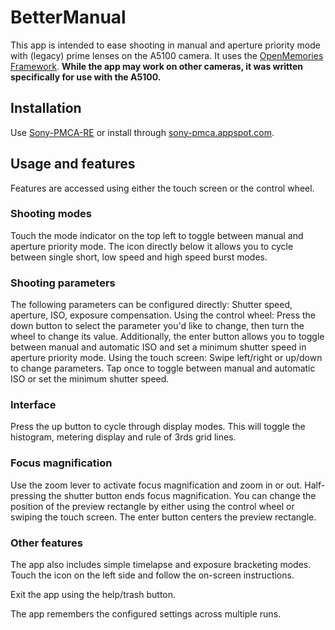 # BetterManual

This app is intended to ease shooting in manual and aperture priority mode with (legacy) prime lenses on the A5100 camera. It uses the [OpenMemories Framework](https://github.com/ma1co/OpenMemories-Framework).
**While the app may work on other cameras, it was written specifically for use with the A5100.**

## Installation ##

Use [Sony-PMCA-RE](https://github.com/ma1co/Sony-PMCA-RE) or install through [sony-pmca.appspot.com](https://sony-pmca.appspot.com/apps).

## Usage and features ##

Features are accessed using either the touch screen or the control wheel.

### Shooting modes ###

Touch the mode indicator on the top left to toggle between manual and aperture priority mode.
The icon directly below it allows you to cycle between single short, low speed and high speed burst modes.

### Shooting parameters ###

The following parameters can be configured directly: Shutter speed, aperture, ISO, exposure compensation.
Using the control wheel: Press the down button to select the parameter you'd like to change, then turn the wheel to change its value. Additionally, the enter button allows you to toggle between manual and automatic ISO and set a minimum shutter speed in aperture priority mode.
Using the touch screen: Swipe left/right or up/down to change parameters. Tap once to toggle between manual and automatic ISO or set the minimum shutter speed.

### Interface ###

Press the up button to cycle through display modes. This will toggle the histogram, metering display and rule of 3rds grid lines.

### Focus magnification ###

Use the zoom lever to activate focus magnification and zoom in or out. Half-pressing the shutter button ends focus magnification. You can change the position of the preview rectangle by either using the control wheel or swiping the touch screen. The enter button centers the preview rectangle.

### Other features ###

The app also includes simple timelapse and exposure bracketing modes. Touch the icon on the left side and follow the on-screen instructions.

Exit the app using the help/trash button.

The app remembers the configured settings across multiple runs.

